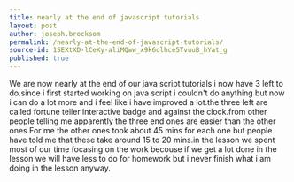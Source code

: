 ```yaml
---
title: nearly at the end of javascript tutorials
layout: post
author: joseph.brocksom
permalink: /nearly-at-the-end-of-javascript-tutorials/
source-id: 1SEXtXD-lCeKy-aliMQww_x9k6olhce5TvuuB_hYat_g
published: true
---
```

We are now nearly at the end of our java script tutorials i now have 3 left to do.since i first started working on java script i couldn't do anything but now i can do a lot more and i feel like i have improved a lot.the three left are called fortune teller interactive badge and against the clock.from other people telling me apparently the three end ones are easier than the other ones.For me the other ones took about 45 mins for each one but people have told me that these take around 15 to 20 mins.in the lesson we spent most of our time focasing on the work becouse if we get a lot done in the lesson we will have less to do for homework but i never finish what i am doing in the lesson anyway.


